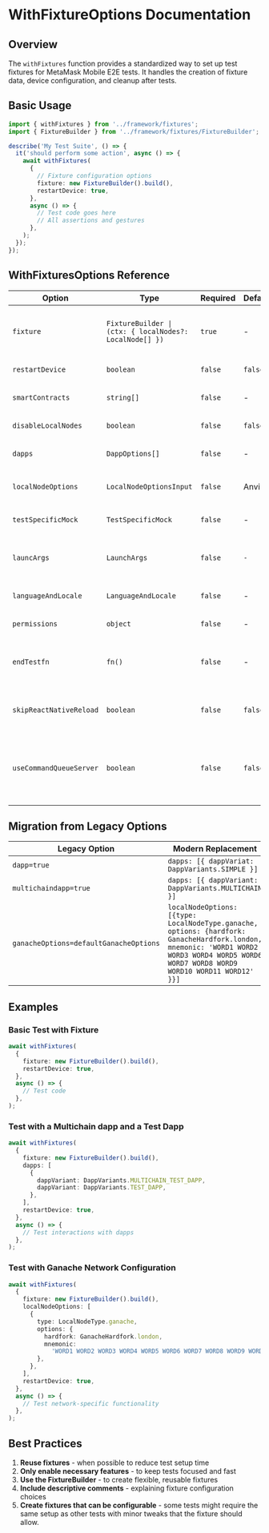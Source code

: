 # WithFixtureOptions Documentation

## Overview

The `withFixtures` function provides a standardized way to set up test fixtures for MetaMask Mobile E2E tests. It handles the creation of fixture data, device configuration, and cleanup after tests.

## Basic Usage

```typescript
import { withFixtures } from '../framework/fixtures';
import { FixtureBuilder } from '../framework/fixtures/FixtureBuilder';

describe('My Test Suite', () => {
  it('should perform some action', async () => {
    await withFixtures(
      {
        // Fixture configuration options
        fixture: new FixtureBuilder().build(),
        restartDevice: true,
      },
      async () => {
        // Test code goes here
        // All assertions and gestures
      },
    );
  });
});
```

## WithFixturesOptions Reference

| Option                  | Type                                                    | Required | Default | Description                                                                                           |
| ----------------------- | ------------------------------------------------------- | -------- | ------- | ----------------------------------------------------------------------------------------------------- |
| `fixture`               | `FixtureBuilder \| (ctx: { localNodes?: LocalNode[] })` | `true`   | -       | The fixture object created via FixtureBuilder or function that returns a fixtureBuilder               |
| `restartDevice`         | `boolean`                                               | `false`  | `false` | Whether to restart the device before the test                                                         |
| `smartContracts`        | `string[]`                                              | `false`  | -       | The list of contract strings to be deployed via the first seeder                                      |
| `disableLocalNodes`     | `boolean`                                               | `false`  | `false` | Disables all local nodes for the test                                                                 |
| `dapps`                 | `DappOptions[]`                                         | `false`  | -       | Lists the dapps that should be launched before the tests                                              |
| `localNodeOptions`      | `LocalNodeOptionsInput`                                 | `false`  | Anvil   | Allows overriding the use of Anvil in favor of any other node                                         |
| `testSpecificMock`      | `TestSpecificMock`                                      | `false`  | -       | Allows to set mocks that are specific to the test                                                     |
| `launcArgs`             | `LaunchArgs`                                            | `false`  | `-`     | Allows sending arbitrary launchArgs such as the fixtureServerPort                                     |
| `languageAndLocale`     | `LanguageAndLocale`                                     | `false`  | -       | Set the device Language and Locale of the device                                                      |
| `permissions`           | `object`                                                | `false`  | -       | Allows setting specific device permissions                                                            |
| `endTestfn`             | `fn()`                                                  | `false`  | -       | Allows providing a function that is executed at the end of the test before the cleanup                |
| `skipReactNativeReload` | `boolean`                                               | `false`  | `false` | Skip React Native reload during cleanup to preserve app state between tests                           |
| `useCommandQueueServer` | `boolean`                                               | `false`  | `false` | Launches an instance of CommandQueueServer to create a queue of items the app consumes on E2E context |

## Migration from Legacy Options

| Legacy Option                          | Modern Replacement                                                                                                                                                                        |
| -------------------------------------- | ----------------------------------------------------------------------------------------------------------------------------------------------------------------------------------------- |
| `dapp=true`                            | `dapps: [{ dappVariat: DappVariants.SIMPLE }]`                                                                                                                                            |
| `multichaindapp=true`                  | `dapps: [{ dappVariant: DappVariants.MULTICHAIN }]`                                                                                                                                       |
| `ganacheOptions=defaultGanacheOptions` | `localNodeOptions: [{type: LocalNodeType.ganache, options: {hardfork: GanacheHardfork.london, mnemonic: 'WORD1 WORD2 WORD3 WORD4 WORD5 WORD6 WORD7 WORD8 WORD9 WORD10 WORD11 WORD12' }}]` |

## Examples

### Basic Test with Fixture

```typescript
await withFixtures(
  {
    fixture: new FixtureBuilder().build(),
    restartDevice: true,
  },
  async () => {
    // Test code
  },
);
```

### Test with a Multichain dapp and a Test Dapp

```typescript
await withFixtures(
  {
    fixture: new FixtureBuilder().build(),
    dapps: [
      {
        dappVariant: DappVariants.MULTICHAIN_TEST_DAPP,
        dappVariant: DappVariants.TEST_DAPP,
      },
    ],
    restartDevice: true,
  },
  async () => {
    // Test interactions with dapps
  },
);
```

### Test with Ganache Network Configuration

```typescript
await withFixtures(
  {
    fixture: new FixtureBuilder().build(),
    localNodeOptions: [
      {
        type: LocalNodeType.ganache,
        options: {
          hardfork: GanacheHardfork.london,
          mnemonic:
            'WORD1 WORD2 WORD3 WORD4 WORD5 WORD6 WORD7 WORD8 WORD9 WORD10 WORD11 WORD12',
        },
      },
    ],
    restartDevice: true,
  },
  async () => {
    // Test network-specific functionality
  },
);
```

## Best Practices

1. **Reuse fixtures** - when possible to reduce test setup time
2. **Only enable necessary features** - to keep tests focused and fast
3. **Use the FixtureBuilder** - to create flexible, reusable fixtures
4. **Include descriptive comments** - explaining fixture configuration choices
5. **Create fixtures that can be configurable** - some tests might require the same setup as other tests with minor tweaks that the fixture should allow.
